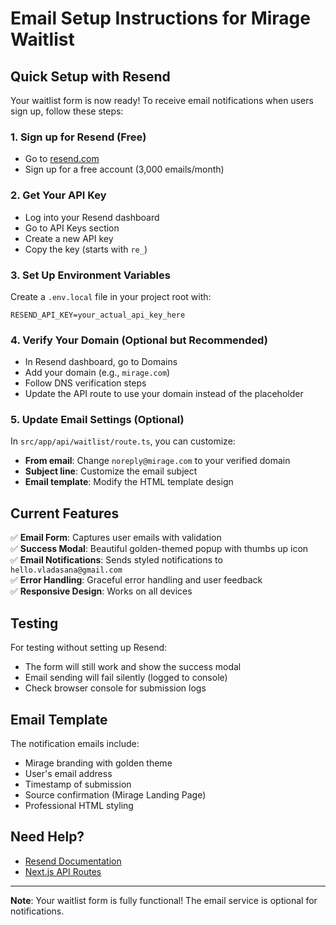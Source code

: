 # Email Setup Instructions for Mirage Waitlist

## Quick Setup with Resend

Your waitlist form is now ready! To receive email notifications when users sign up, follow these steps:

### 1. Sign up for Resend (Free)
- Go to [resend.com](https://resend.com)
- Sign up for a free account (3,000 emails/month)

### 2. Get Your API Key
- Log into your Resend dashboard
- Go to API Keys section
- Create a new API key
- Copy the key (starts with `re_`)

### 3. Set Up Environment Variables
Create a `.env.local` file in your project root with:

```env
RESEND_API_KEY=your_actual_api_key_here
```

### 4. Verify Your Domain (Optional but Recommended)
- In Resend dashboard, go to Domains
- Add your domain (e.g., `mirage.com`)
- Follow DNS verification steps
- Update the API route to use your domain instead of the placeholder

### 5. Update Email Settings (Optional)
In `src/app/api/waitlist/route.ts`, you can customize:
- **From email**: Change `noreply@mirage.com` to your verified domain
- **Subject line**: Customize the email subject
- **Email template**: Modify the HTML template design

## Current Features

✅ **Email Form**: Captures user emails with validation  
✅ **Success Modal**: Beautiful golden-themed popup with thumbs up icon  
✅ **Email Notifications**: Sends styled notifications to `hello.vladasana@gmail.com`  
✅ **Error Handling**: Graceful error handling and user feedback  
✅ **Responsive Design**: Works on all devices  

## Testing

For testing without setting up Resend:
- The form will still work and show the success modal
- Email sending will fail silently (logged to console)
- Check browser console for submission logs

## Email Template

The notification emails include:
- Mirage branding with golden theme
- User's email address
- Timestamp of submission
- Source confirmation (Mirage Landing Page)
- Professional HTML styling

## Need Help?

- [Resend Documentation](https://resend.com/docs)
- [Next.js API Routes](https://nextjs.org/docs/app/building-your-application/routing/route-handlers)

---

**Note**: Your waitlist form is fully functional! The email service is optional for notifications. 